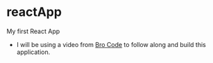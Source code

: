 # reactApp
My first React App
- I will be using a video from [Bro Code](https://youtu.be/CgkZ7MvWUAA?si=Yic7iTuw3WhlweMo) to follow along and build this application. 
